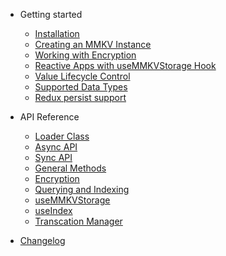 - Getting started

  - [Installation](gettingstarted.md)
  - [Creating an MMKV Instance](creatinginstance.md)
  - [Working with Encryption](workingwithencryption.md)
  - [Reactive Apps with useMMKVStorage Hook](usemmkvstorage.md)
  - [Value Lifecycle Control](transcationmanager.md)
  - [Supported Data Types](datatypes.md)
  - [Redux persist support](redux-persist.md)

- API Reference

  - [Loader Class](loaderclass.md)
  - [Async API](asyncapi.md)
  - [Sync API](callbackapi.md)
  - [General Methods](generalmethods.md)
  - [Encryption](encryption.md)
  - [Querying and Indexing](queryingandindexing.md)
  - [useMMKVStorage](usemmkvstorage.md)
  - [useIndex](useindex.md)
  - [Transcation Manager](transactionmanager.md)

- [Changelog](changelog.md)
